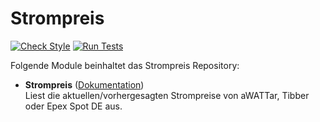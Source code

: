 # Strompreis

[![Check Style](https://github.com/symcon/Strompreis/workflows/Check%20Style/badge.svg)](https://github.com/symcon/Strompreis/actions)
[![Run Tests](https://github.com/symcon/Strompreis/workflows/Run%20Tests/badge.svg)](https://github.com/symcon/Strompreis/actions)

Folgende Module beinhaltet das Strompreis Repository:

- __Strompreis__ ([Dokumentation](https://www.symcon.de/de/service/dokumentation/modulreferenz/stromabrechnungsmodul/))  
Liest die aktuellen/vorhergesagten Strompreise von aWATTar, Tibber oder Epex Spot DE aus.